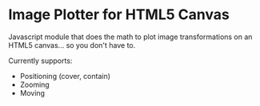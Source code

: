 # Image Plotter for HTML5 Canvas

Javascript module that does the math to plot image transformations on an HTML5 canvas... so you don't have to.

Currently supports:
* Positioning (cover, contain)
* Zooming
* Moving
